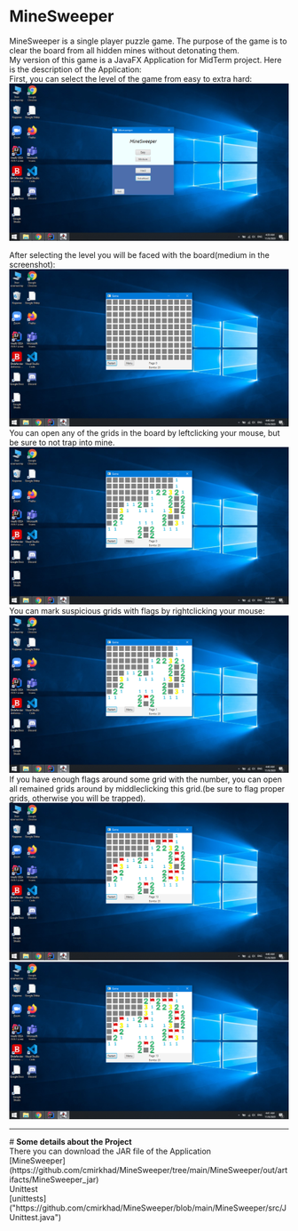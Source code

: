 # MineSweeper
MineSweeper is a single player puzzle game. The purpose of the game is to clear the board from all hidden mines without detonating them.
<br>
My version of this game is a JavaFX Application for MidTerm project. 
Here is the description of the Application:
<br>
    First, you can select the level of the game from easy to extra hard:
![alt text](https://github.com/cmirkhad/MineSweeper/blob/main/screenshots/menu.png)

After selecting the level you will be faced with the board(medium in the screenshot):
![alt text](https://github.com/cmirkhad/MineSweeper/blob/main/screenshots/closed.png)
You can open any of the grids in the board by leftclicking your mouse, but be sure to not trap into mine.
![alt text](https://github.com/cmirkhad/MineSweeper/blob/main/screenshots/opened.png)
You can mark suspicious grids with flags by rightclicking your mouse:
![alt text](https://github.com/cmirkhad/MineSweeper/blob/main/screenshots/flaged.png)
If you have enough flags around some grid with the number, you can open all remained grids around by middleclicking this grid.(be sure to flag proper grids, otherwise you will be trapped).
![alt text](https://github.com/cmirkhad/MineSweeper/blob/main/screenshots/middleclick.png)
![alt text](https://github.com/cmirkhad/MineSweeper/blob/main/screenshots/openedmiddleclick.png)
<hr>
# <b>Some details about the Project</b> <br>
There you can download the JAR file of the Application<br>
[MineSweeper](https://github.com/cmirkhad/MineSweeper/tree/main/MineSweeper/out/artifacts/MineSweeper_jar)
<br>Unittest<br>
[unittests]("https://github.com/cmirkhad/MineSweeper/blob/main/MineSweeper/src/JUnittest.java")
<br>

